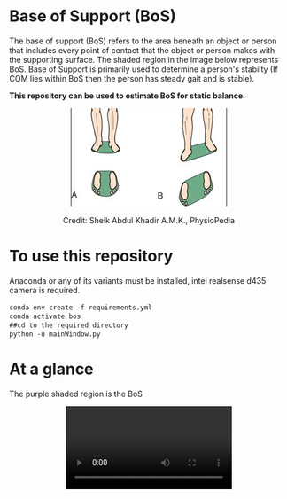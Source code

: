 # Base of Support (BoS)

The base of support (BoS) refers to the area beneath an object or person that includes every point of contact that the object or person makes with the supporting surface. The shaded region in the image below represents BoS. Base of Support is primarily used to determine a person's stabilty (If COM lies within BoS then the person has steady gait and is stable).

**This repository can be used to estimate BoS for static balance**.

<div align="center">
  <img src="./images/bos.png" alt="base of support">
  <p>Credit: Sheik Abdul Khadir A.M.K., PhysioPedia</p>
</div>

# To use this repository

Anaconda or any of its variants must be installed, intel realsense d435 camera is required.

```
conda env create -f requirements.yml
conda activate bos
##cd to the required directory
python -u mainWindow.py
```

# At a glance
<p>The purple shaded region is the BoS</p>
<div align="center">
  <video src="./images/bos.mp4" type="video/mp4">
  </video>
</div>
